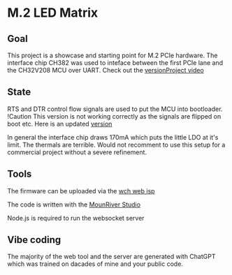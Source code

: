 # M.2 LED Matrix

## Goal

This project is a showcase and starting point for M.2 PCIe hardware. The interface chip CH382 was used to inteface between the first PCIe lane and the CH32V208 MCU over UART.
Check out the [versionProject video](https://youtu.be/yxVQkL01FD4)

## State

RTS and DTR control flow signals are used to put the MCU into bootloader. !Caution This version is not working correctly as the signals are flipped on boot etc. Here is an updated [version](https://www.falstad.com/circuit/circuitjs.html?ctz=CQAgjCAMB0l3BWcAOaAmA7MgnGB-kA2MAFgwTREMJCQUloFMBaMMAKACcQS4QBmSCVoYag4QzDxIXETWaFhCUQKFQQaaewDmA5MLBj9AygxmaMGtAbTIrw5A2EAlACoBldhZ4k7C4SS+IKxglMIAhAAirs7sAO56wv4+fopQsvzGIZSZSWmSWt5o1sFBxUnYNMLRsc6JwWw5WaQS6rwC0PzqZtAIXpCWgXYtKSCVPCAAQgDy067mA1QIYmqEyxrrwgByzu6uOvXWDLkbNGYZFKV2tn5BBfAXlKHXyMO26lIPAC4Cl8xBJ3+dkkUF69EIkAhyDAlTQFAwlhgCEqhFwkLQhGscOIqhAABNGAAzACGAFcADZfdg-fiXZ71ekgpH4NBgZC2QykBGhUEIEjUQg4fS5MhdQT4olkynxBmBUYjGQJcrgd7K8TpBJDYJpZTyfLsAAy4DlQLG8ju4BAJPJAGdGB0ujIjSN6eNGZbrXaHekALIgDCaVTCUR2dWSaBrdh4+xBnh8dVPLbKUIZYxHBnYUzgaQyP1aka+SRy8ORzVBZJa-VluxpE5V+q14yNdI241JMolU1mK3E22MR7gMR-C2fODsVsu1Uld0MT39pXT1WvFXAgcwnJ0973McJXWxtYrCTsfiCpaHs8CE-dY+n-Ny-Mqc4JA+xgPHNQyVtv1+Bk-Aj29naBzfn+-q-sY5wAMZyLGe6gQYLCWGgsCQLgoSspg+jIBgeCgnAEAyLocGnnBEEahoy6msqXYyrSTxGAYZy0Vk-BNIx5EnCMnGZhxdI8dxpjsAAHhRlisMctLBIMKogAAqj6AASbBbOwABGGg4dqdi8AwgYyCJNyDkg-BXoY2kyfJSlgCp6mYBAUiDHwMJIDIAD2YwgP+JBSKY0B4JiLkoXA2CiMscLqJQ2ACFMszzOw7lSJ5bQ+bQeHwCFB7hbp2bRTsezxf6SVOClgUERohVdDUBVdF5JWgmVOTRW4nhAA)

In general the interface chip draws 170mA which puts the little LDO at it's limit. The thermals are terrible. Would not recomment to use this setup for a commercial project without a severe refinement.

## Tools

The firmware can be uploaded via the [wch web isp](https://github.com/basilhussain/wch-web-isp)

The code is written with the [MounRiver Studio](http://www.mounriver.com/download)

Node.js is required to run the websocket server

## Vibe coding

The majority of the web tool and the server are generated with ChatGPT which was trained on dacades of mine and your public code.
